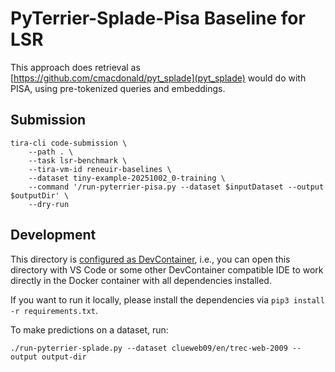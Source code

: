 # PyTerrier-Splade-Pisa Baseline for LSR

This approach does retrieval as [https://github.com/cmacdonald/pyt_splade](pyt_splade) would do with PISA, using pre-tokenized queries and embeddings.


## Submission

```
tira-cli code-submission \
    --path . \
    --task lsr-benchmark \
    --tira-vm-id reneuir-baselines \
    --dataset tiny-example-20251002_0-training \
    --command '/run-pyterrier-pisa.py --dataset $inputDataset --output $outputDir' \
    --dry-run
```

## Development

This directory is [configured as DevContainer](https://code.visualstudio.com/docs/devcontainers/containers), i.e., you can open this directory with VS Code or some other DevContainer compatible IDE to work directly in the Docker container with all dependencies installed.

If you want to run it locally, please install the dependencies via `pip3 install -r requirements.txt`.

To make predictions on a dataset, run:

```
./run-pyterrier-splade.py --dataset clueweb09/en/trec-web-2009 --output output-dir
```

